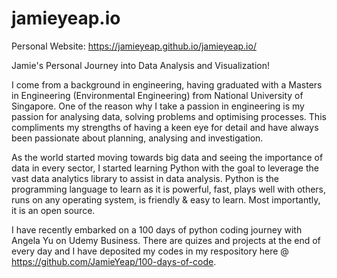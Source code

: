 # jamieyeap.io
Personal Website: https://jamieyeap.github.io/jamieyeap.io/

Jamie's Personal Journey into Data Analysis and Visualization!

I come from a background in engineering, having graduated with a Masters in Engineering (Environmental Engineering) from National University of Singapore. One of the reason why I take a passion in engineering is my passion for analysing data, solving problems and optimising processes. This compliments my strengths of having a keen eye for detail and have always been passionate about planning, analysing and investigation.

As the world started moving towards big data and seeing the importance of data in every sector, I started learning Python with the goal to leverage the vast data analytics library to assist in data analysis. Python is the programming language to learn as it is powerful, fast, plays well with others, runs on any operating system, is friendly & easy to learn. Most importantly, it is an open source.

I have recently embarked on a 100 days of python coding journey with Angela Yu on Udemy Business. There are quizes and projects at the end of every day and I have deposited my codes in my respository here @ https://github.com/JamieYeap/100-days-of-code. 

